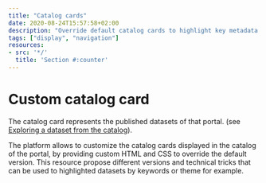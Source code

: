 ```yaml
---
title: "Catalog cards"
date: 2020-08-24T15:57:58+02:00
description: "Override default catalog cards to highlight key metadata for your business."
tags: ["display", "navigation"]
resources:
- src: '*/'
  title: 'Section #:counter'
---
```



# Custom catalog card
 
The catalog card represents the published datasets of that portal. (see [Exploring a dataset from the catalog](https://help.opendatasoft.com/platform/en/exploring_catalog_and_datasets/01_navigating_the_catalog/catalog.html#exploring-dataset)).

The platform allows to customize the catalog cards displayed in the catalog of the portal, by providing custom HTML and CSS to override the default version. 
This resource propose different versions and technical tricks that can be used to highlighted datasets by keywords or theme for example.

